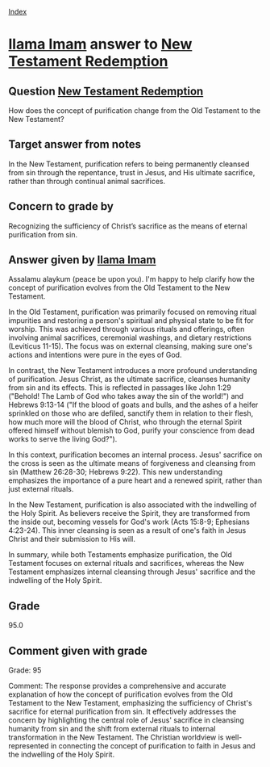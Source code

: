 
[Index](../../index.md)
# [llama Imam](../../answering_models/llama_Imam.md) answer to [New Testament Redemption](../../questions/New_Testament_Redemption.md)

## Question [New Testament Redemption](../../questions/New_Testament_Redemption.md)
How does the concept of purification change from the Old Testament to the New Testament?

## Target answer from notes
In the New Testament, purification refers to being permanently cleansed from sin through the repentance, trust in Jesus, and His ultimate sacrifice, rather than through continual animal sacrifices.

## Concern to grade by
Recognizing the sufficiency of Christ’s sacrifice as the means of eternal purification from sin.

## Answer given by [llama Imam](../../answering_models/llama_Imam.md)
Assalamu alaykum (peace be upon you). I'm happy to help clarify how the concept of purification evolves from the Old Testament to the New Testament.

In the Old Testament, purification was primarily focused on removing ritual impurities and restoring a person's spiritual and physical state to be fit for worship. This was achieved through various rituals and offerings, often involving animal sacrifices, ceremonial washings, and dietary restrictions (Leviticus 11-15). The focus was on external cleansing, making sure one's actions and intentions were pure in the eyes of God.

In contrast, the New Testament introduces a more profound understanding of purification. Jesus Christ, as the ultimate sacrifice, cleanses humanity from sin and its effects. This is reflected in passages like John 1:29 ("Behold! The Lamb of God who takes away the sin of the world!") and Hebrews 9:13-14 ("If the blood of goats and bulls, and the ashes of a heifer sprinkled on those who are defiled, sanctify them in relation to their flesh, how much more will the blood of Christ, who through the eternal Spirit offered himself without blemish to God, purify your conscience from dead works to serve the living God?").

In this context, purification becomes an internal process. Jesus' sacrifice on the cross is seen as the ultimate means of forgiveness and cleansing from sin (Matthew 26:28-30; Hebrews 9:22). This new understanding emphasizes the importance of a pure heart and a renewed spirit, rather than just external rituals.

In the New Testament, purification is also associated with the indwelling of the Holy Spirit. As believers receive the Spirit, they are transformed from the inside out, becoming vessels for God's work (Acts 15:8-9; Ephesians 4:23-24). This inner cleansing is seen as a result of one's faith in Jesus Christ and their submission to His will.

In summary, while both Testaments emphasize purification, the Old Testament focuses on external rituals and sacrifices, whereas the New Testament emphasizes internal cleansing through Jesus' sacrifice and the indwelling of the Holy Spirit.

## Grade
95.0

## Comment given with grade
Grade: 95

Comment: The response provides a comprehensive and accurate explanation of how the concept of purification evolves from the Old Testament to the New Testament, emphasizing the sufficiency of Christ's sacrifice for eternal purification from sin. It effectively addresses the concern by highlighting the central role of Jesus' sacrifice in cleansing humanity from sin and the shift from external rituals to internal transformation in the New Testament. The Christian worldview is well-represented in connecting the concept of purification to faith in Jesus and the indwelling of the Holy Spirit.
